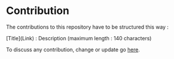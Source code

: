 # Contribution

The contributions to this repository have to be structured this way :

\[Title\]\(Link\) : Description (maximum length : 140 characters)

To discuss any contribution, change or update go [here](https://hackathonhut.slack.com/messages/C7W59NBLJ/).
